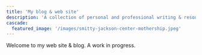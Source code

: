 ```yaml
---
title: 'My blog & web site'
description: 'A collection of personal and professional writing & resources'
cascade:
  featured_image: '/images/smitty-jackson-center-mothership.jpeg'
---
```

Welcome to my web site & blog. A work in progress.
